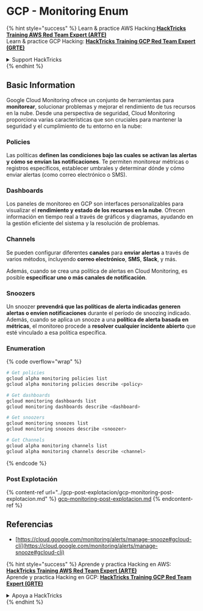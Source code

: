 # GCP - Monitoring Enum

{% hint style="success" %}
Learn & practice AWS Hacking:<img src="../../../.gitbook/assets/image (1) (1) (1) (1).png" alt="" data-size="line">[**HackTricks Training AWS Red Team Expert (ARTE)**](https://training.hacktricks.xyz/courses/arte)<img src="../../../.gitbook/assets/image (1) (1) (1) (1).png" alt="" data-size="line">\
Learn & practice GCP Hacking: <img src="../../../.gitbook/assets/image (2) (1).png" alt="" data-size="line">[**HackTricks Training GCP Red Team Expert (GRTE)**<img src="../../../.gitbook/assets/image (2) (1).png" alt="" data-size="line">](https://training.hacktricks.xyz/courses/grte)

<details>

<summary>Support HackTricks</summary>

* Check the [**subscription plans**](https://github.com/sponsors/carlospolop)!
* **Join the** 💬 [**Discord group**](https://discord.gg/hRep4RUj7f) or the [**telegram group**](https://t.me/peass) or **follow** us on **Twitter** 🐦 [**@hacktricks\_live**](https://twitter.com/hacktricks_live)**.**
* **Share hacking tricks by submitting PRs to the** [**HackTricks**](https://github.com/carlospolop/hacktricks) and [**HackTricks Cloud**](https://github.com/carlospolop/hacktricks-cloud) github repos.

</details>
{% endhint %}

## Basic Information

Google Cloud Monitoring ofrece un conjunto de herramientas para **monitorear**, solucionar problemas y mejorar el rendimiento de tus recursos en la nube. Desde una perspectiva de seguridad, Cloud Monitoring proporciona varias características que son cruciales para mantener la seguridad y el cumplimiento de tu entorno en la nube:

### Policies

Las políticas **definen las condiciones bajo las cuales se activan las alertas y cómo se envían las notificaciones**. Te permiten monitorear métricas o registros específicos, establecer umbrales y determinar dónde y cómo enviar alertas (como correo electrónico o SMS).

### Dashboards

Los paneles de monitoreo en GCP son interfaces personalizables para visualizar el **rendimiento y estado de los recursos en la nube**. Ofrecen información en tiempo real a través de gráficos y diagramas, ayudando en la gestión eficiente del sistema y la resolución de problemas.

### Channels

Se pueden configurar diferentes **canales** para **enviar alertas** a través de varios métodos, incluyendo **correo electrónico**, **SMS**, **Slack**, y más.

Además, cuando se crea una política de alertas en Cloud Monitoring, es posible **especificar uno o más canales de notificación**.

### Snoozers

Un snoozer **prevendrá que las políticas de alerta indicadas generen alertas o envíen notificaciones** durante el período de snoozing indicado. Además, cuando se aplica un snooze a una **política de alerta basada en métricas**, el monitoreo procede a **resolver cualquier incidente abierto** que esté vinculado a esa política específica.

### Enumeration

{% code overflow="wrap" %}
```bash
# Get policies
gcloud alpha monitoring policies list
gcloud alpha monitoring policies describe <policy>

# Get dashboards
gcloud monitoring dashboards list
gcloud monitoring dashboards describe <dashboard>

# Get snoozers
gcloud monitoring snoozes list
gcloud monitoring snoozes describe <snoozer>

# Get Channels
gcloud alpha monitoring channels list
gcloud alpha monitoring channels describe <channel>
```
{% endcode %}

### Post Explotación

{% content-ref url="../gcp-post-explotacion/gcp-monitoring-post-explotacion.md" %}
[gcp-monitoring-post-explotacion.md](../gcp-post-explotacion/gcp-monitoring-post-explotacion.md)
{% endcontent-ref %}

## Referencias

* [https://cloud.google.com/monitoring/alerts/manage-snooze#gcloud-cli](https://cloud.google.com/monitoring/alerts/manage-snooze#gcloud-cli)

{% hint style="success" %}
Aprende y practica Hacking en AWS:<img src="../../../.gitbook/assets/image (1) (1) (1) (1).png" alt="" data-size="line">[**HackTricks Training AWS Red Team Expert (ARTE)**](https://training.hacktricks.xyz/courses/arte)<img src="../../../.gitbook/assets/image (1) (1) (1) (1).png" alt="" data-size="line">\
Aprende y practica Hacking en GCP: <img src="../../../.gitbook/assets/image (2) (1).png" alt="" data-size="line">[**HackTricks Training GCP Red Team Expert (GRTE)**<img src="../../../.gitbook/assets/image (2) (1).png" alt="" data-size="line">](https://training.hacktricks.xyz/courses/grte)

<details>

<summary>Apoya a HackTricks</summary>

* Revisa los [**planes de suscripción**](https://github.com/sponsors/carlospolop)!
* **Únete al** 💬 [**grupo de Discord**](https://discord.gg/hRep4RUj7f) o al [**grupo de telegram**](https://t.me/peass) o **síguenos** en **Twitter** 🐦 [**@hacktricks\_live**](https://twitter.com/hacktricks_live)**.**
* **Comparte trucos de hacking enviando PRs a los** [**HackTricks**](https://github.com/carlospolop/hacktricks) y [**HackTricks Cloud**](https://github.com/carlospolop/hacktricks-cloud) repositorios de github.

</details>
{% endhint %}
